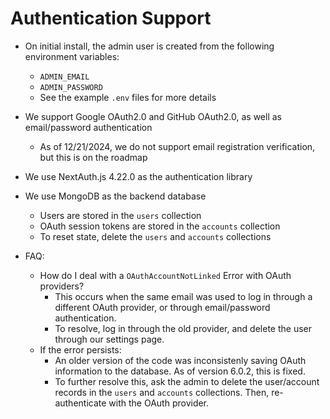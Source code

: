 # Authentication Support

* On initial install, the admin user is created from the following environment variables:
  * `ADMIN_EMAIL`
  * `ADMIN_PASSWORD`
  * See the example `.env` files for more details
* We support Google OAuth2.0 and GitHub OAuth2.0, as well as email/password authentication
  * As of 12/21/2024, we do not support email registration verification, but this is on the roadmap
* We use NextAuth.js 4.22.0 as the authentication library
* We use MongoDB as the backend database
  * Users are stored in the `users` collection
  * OAuth session tokens are stored in the `accounts` collection
  * To reset state, delete the `users` and `accounts` collections

* FAQ:
  * How do I deal with a `OAuthAccountNotLinked` Error with OAuth providers?
    * This occurs when the same email was used to log in through a different OAuth provider, or through email/password authentication.
    * To resolve, log in through the old provider, and delete the user through our settings page.
  * If the error persists:
    * An older version of the code was inconsistenly saving OAuth information to the database. As of version 6.0.2, this is fixed.
    * To further resolve this, ask the admin to delete the user/account records in the `users` and `accounts` collections. Then, re-authenticate with the OAuth provider.
